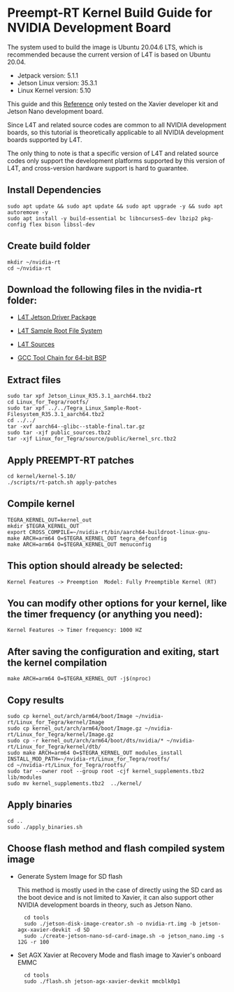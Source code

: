 # Preempt-RT Kernel Build Guide for NVIDIA Development Board

The system used to build the image is Ubuntu 20.04.6 LTS, which is recommended because the current version of L4T is based on Ubuntu 20.04.

- Jetpack version: 5.1.1
- Jetson Linux version: 35.3.1
- Linux Kernel version: 5.10

This guide and this [Reference](https://forums.developer.nvidia.com/t/preempt-rt-patches-for-jetson-nano/72941/10) only tested on the Xavier developer kit and Jetson Nano development board.

Since L4T and related source codes are common to all NVIDIA development boards, so this tutorial is theoretically applicable to all NVIDIA development boards supported by L4T.

The only thing to note is that a specific version of L4T and related source codes only support the development platforms supported by this version of L4T, and cross-version hardware support is hard to guarantee.

## Install Dependencies

	sudo apt update && sudo apt update && sudo apt upgrade -y && sudo apt autoremove -y
	sudo apt install -y build-essential bc libncurses5-dev lbzip2 pkg-config flex bison libssl-dev

## Create build folder

	mkdir ~/nvidia-rt 
	cd ~/nvidia-rt 

## Download the following files in the nvidia-rt folder:

- [L4T Jetson Driver Package](https://developer.nvidia.com/downloads/embedded/l4t/r35_release_v3.1/release/jetson_linux_r35.3.1_aarch64.tbz2)

- [L4T Sample Root File System](https://developer.nvidia.com/downloads/embedded/l4t/r35_release_v3.1/release/tegra_linux_sample-root-filesystem_r35.3.1_aarch64.tbz2)

- [L4T Sources](https://developer.nvidia.com/downloads/embedded/l4t/r35_release_v3.1/sources/public_sources.tbz2)

- [GCC Tool Chain for 64-bit BSP](https://developer.nvidia.com/embedded/jetson-linux/bootlin-toolchain-gcc-93)


## Extract files

	sudo tar xpf Jetson_Linux_R35.3.1_aarch64.tbz2 
	cd Linux_for_Tegra/rootfs/ 
	sudo tar xpf ../../Tegra_Linux_Sample-Root-Filesystem_R35.3.1_aarch64.tbz2
	cd ../../ 
	tar -xvf aarch64--glibc--stable-final.tar.gz
	sudo tar -xjf public_sources.tbz2
	tar -xjf Linux_for_Tegra/source/public/kernel_src.tbz2

## Apply PREEMPT-RT patches

	cd kernel/kernel-5.10/ 
	./scripts/rt-patch.sh apply-patches 

## Compile kernel

	TEGRA_KERNEL_OUT=kernel_out 
	mkdir $TEGRA_KERNEL_OUT 
	export CROSS_COMPILE=~/nvidia-rt/bin/aarch64-buildroot-linux-gnu-
	make ARCH=arm64 O=$TEGRA_KERNEL_OUT tegra_defconfig 
	make ARCH=arm64 O=$TEGRA_KERNEL_OUT menuconfig 

## This option should already be selected:

	Kernel Features -> Preemption  Model: Fully Preemptible Kernel (RT)

## You can modify other options for your kernel, like the timer frequency (or anything you need):

	Kernel Features -> Timer frequency: 1000 HZ 

## After saving the configuration and exiting, start the kernel compilation

	make ARCH=arm64 O=$TEGRA_KERNEL_OUT -j$(nproc) 

## Copy results

	sudo cp kernel_out/arch/arm64/boot/Image ~/nvidia-rt/Linux_for_Tegra/kernel/Image
	sudo cp kernel_out/arch/arm64/boot/Image.gz ~/nvidia-rt/Linux_for_Tegra/kernel/Image.gz
	sudo cp -r kernel_out/arch/arm64/boot/dts/nvidia/* ~/nvidia-rt/Linux_for_Tegra/kernel/dtb/ 
	sudo make ARCH=arm64 O=$TEGRA_KERNEL_OUT modules_install INSTALL_MOD_PATH=~/nvidia-rt/Linux_for_Tegra/rootfs/ 
	cd ~/nvidia-rt/Linux_for_Tegra/rootfs/ 
	sudo tar --owner root --group root -cjf kernel_supplements.tbz2 lib/modules 
	sudo mv kernel_supplements.tbz2  ../kernel/ 

## Apply binaries

	cd .. 
	sudo ./apply_binaries.sh

## Choose flash method and flash compiled system image

- Generate System Image for SD flash

    This method is mostly used in the case of directly using the SD card as the boot device and is not limited to Xavier, it can also support other NVIDIA development boards in theory, such as Jetson Nano.

	    cd tools
	    sudo ./jetson-disk-image-creator.sh -o nvidia-rt.img -b jetson-agx-xavier-devkit -d SD
        sudo ./create-jetson-nano-sd-card-image.sh -o jetson_nano.img -s 12G -r 100

- Set AGX Xavier at Recovery Mode and flash image to Xavier's onboard EMMC

	    cd tools
        sudo ./flash.sh jetson-agx-xavier-devkit mmcblk0p1
